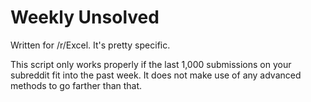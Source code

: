 Weekly Unsolved
===============

Written for /r/Excel. It's pretty specific.

This script only works properly if the last 1,000 submissions on your subreddit fit into the past week. It does not make use of any advanced methods to go farther than that.